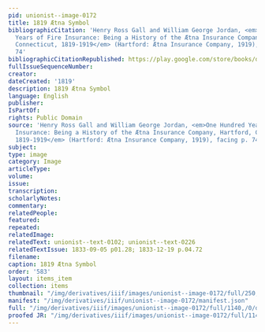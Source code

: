 ```yaml
---
pid: unionist--image-0172
title: 1819 Ætna Symbol
bibliographicCitation: 'Henry Ross Gall and William George Jordan, <em>One Hundred
  Years of Fire Insurance: Being a History of the Ætna Insurance Company, Hartford,
  Connecticut, 1819-1919</em> (Hartford: Ætna Insurance Company, 1919), facing p.
  74'
bibliographicCitationRepublished: https://play.google.com/store/books/details?id=5LvvzIWmySMC&rdid=book-5LvvzIWmySMC&rdot=1
fullIssueSequenceNumber: 
creator: 
dateCreated: '1819'
description: 1819 Ætna Symbol
language: English
publisher: 
IsPartOf: 
rights: Public Domain
source: 'Henry Ross Gall and William George Jordan, <em>One Hundred Years of Fire
  Insurance: Being a History of the Ætna Insurance Company, Hartford, Connecticut,
  1819-1919</em> (Hartford: Ætna Insurance Company, 1919), facing p. 74'
subject: 
type: image
category: Image
articleType: 
volume: 
issue: 
transcription: 
scholarlyNotes: 
commentary: 
relatedPeople: 
featured: 
repeated: 
relatedImage: 
relatedText: unionist--text-0102; unionist--text-0226
relatedTextIssue: 1833-09-05 p01.28; 1833-12-19 p.04.72
filename: 
caption: 1819 Ætna Symbol
order: '583'
layout: items_item
collection: items
thumbnail: "/img/derivatives/iiif/images/unionist--image-0172/full/250,/0/default.jpg"
manifest: "/img/derivatives/iiif/unionist--image-0172/manifest.json"
full: "/img/derivatives/iiif/images/unionist--image-0172/full/1140,/0/default.jpg"
proofed JR: "/img/derivatives/iiif/images/unionist--image-0172/full/1140,/0/default.jpg"
---
```

